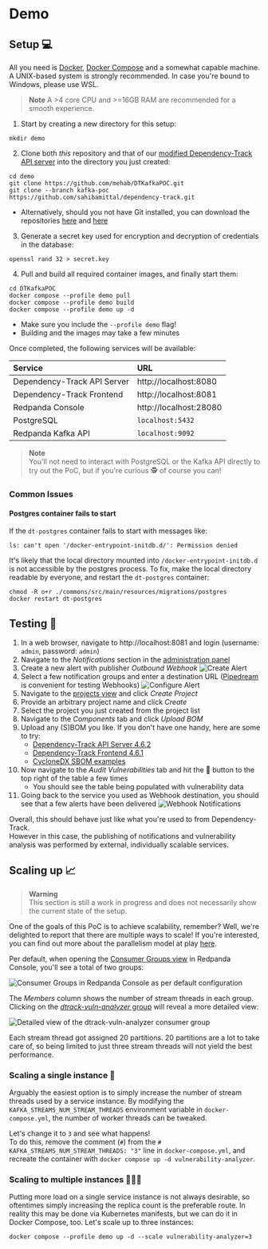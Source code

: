 # Demo

## Setup 💻

All you need is [Docker], [Docker Compose] and a somewhat capable machine.  
A UNIX-based system is strongly recommended. In case you're bound to Windows, please use WSL.

> **Note**
> A >4 core CPU and >=16GB RAM are recommended for a smooth experience.

1. Start by creating a new directory for this setup:
```shell
mkdir demo
```
2. Clone both *this* repository and that of our [modified Dependency-Track API server] into the directory you just created:
```shell
cd demo
git clone https://github.com/mehab/DTKafkaPOC.git
git clone --branch kafka-poc https://github.com/sahibamittal/dependency-track.git
```
  * Alternatively, should you not have Git installed, you can download the repositories [here](https://github.com/mehab/DTKafkaPOC/archive/refs/heads/main.zip)
    and [here](https://github.com/sahibamittal/dependency-track/archive/refs/heads/kafka-poc.zip)
3. Generate a secret key used for encryption and decryption of credentials in the database:
```shell
openssl rand 32 > secret.key
```
4. Pull and build all required container images, and finally start them:
```shell
cd DTKafkaPOC
docker compose --profile demo pull
docker compose --profile demo build
docker compose --profile demo up -d
```
  * Make sure you include the `--profile demo` flag!
  * Building and the images may take a few minutes

Once completed, the following services will be available:

| Service                     | URL                    |
|:----------------------------|:-----------------------|
| Dependency-Track API Server | http://localhost:8080  |
| Dependency-Track Frontend   | http://localhost:8081  |
| Redpanda Console            | http://localhost:28080 |
| PostgreSQL                  | `localhost:5432`       |
| Redpanda Kafka API          | `localhost:9092`       |

> **Note**  
> You'll not need to interact with PostgreSQL or the Kafka API directly to try out the PoC,
> but if you're curious 🕵️ of course you can!

### Common Issues

#### Postgres container fails to start

If the `dt-postgres` container fails to start with messages like:

```
ls: can't open '/docker-entrypoint-initdb.d/': Permission denied
```

It's likely that the local directory mounted into `/docker-entrypoint-initdb.d` is not accessible by the postgres process.
To fix, make the local directory readable by everyone, and restart the `dt-postgres` container:

```shell
chmod -R o+r ./commons/src/main/resources/migrations/postgres
docker restart dt-postgres
```

## Testing 🤞

1. In a web browser, navigate to http://localhost:8081 and login (username: `admin`, password: `admin`)
2. Navigate to the *Notifications* section in the [administration panel](http://localhost:8081/admin)
3. Create a new alert with publisher *Outbound Webhook*
![Create Alert](.github/images/demo_dtrack_create-alert.png)
4. Select a few notification groups and enter a destination URL ([Pipedream](https://pipedream.com/) is convenient for testing Webhooks)
![Configure Alert](.github/images/demo_dtrack_configure-alert.png)
5. Navigate to the [projects view](http://localhost:8081/projects) and click *Create Project*
6. Provide an arbitrary project name and click *Create*
7. Select the project you just created from the project list
8. Navigate to the *Components* tab and click *Upload BOM*
9. Upload any (S)BOM you like. If you don't have one handy, here are some to try:
    * [Dependency-Track API Server 4.6.2](https://github.com/DependencyTrack/dependency-track/releases/download/4.6.2/bom.json)
    * [Dependency-Track Frontend 4.6.1](https://github.com/DependencyTrack/frontend/releases/download/4.6.1/bom.json)
    * [CycloneDX SBOM examples](https://github.com/CycloneDX/bom-examples/tree/master/SBOM)
10. Now navigate to the *Audit Vulnerabilities* tab and hit the 🔄 button to the top right of the table a few times
    * You should see the table being populated with vulnerability data
11. Going back to the service you used as Webhook destination, you should see that a few alerts have been delivered
![Webhook Notifications](.github/images/demo_webhook_notifications.png)

Overall, this should behave just like what you're used to from Dependency-Track.  
However in this case, the publishing of notifications and vulnerability analysis was performed by external, 
individually scalable services.

## Scaling up 📈

> **Warning**  
> This section is still a work in progress and does not necessarily show
> the current state of the setup.

One of the goals of this PoC is to achieve scalability, remember? Well, we're delighted to report
that there are multiple ways to scale! If you're interested, you can find out more about the parallelism model 
at play [here](https://docs.confluent.io/platform/current/streams/architecture.html#parallelism-model).

Per default, when opening the [Consumer Groups view](http://localhost:28080/groups) in Redpanda Console, 
you'll see a total of two groups:

![Consumer Groups in Redpanda Console as per default configuration](.github/images/demo_redpanda-console_consumer-groups_default.png)

The *Members* column shows the number of stream threads in each group.  
Clicking on the [*dtrack-vuln-analyzer* group](http://localhost:28080/groups/dtrack-vuln-analyzer) will reveal a more detailed view:

![Detailed view of the dtrack-vuln-analyzer consumer group](.github/images/demo_redpanda-console_consumer-groups_default-detailed.png)

Each stream thread got assigned 20 partitions. 20 partitions are a lot to take care of, so being limited to just three
stream threads will not yield the best performance.

### Scaling a single instance 🚀

Arguably the easiest option is to simply increase the number of stream threads used by a service instance.
By modifying the `KAFKA_STREAMS_NUM_STREAM_THREADS` environment variable in `docker-compose.yml`, the number of worker
threads can be tweaked.

Let's change it to `3` and see what happens!  
To do this, remove the comment (`#`) from the `# KAFKA_STREAMS_NUM_STREAM_THREADS: "3"` line in `docker-compose.yml`,
and recreate the container with `docker compose up -d vulnerability-analyzer`.

### Scaling to multiple instances 🚀🚀🚀

Putting more load on a single service instance is not always desirable, so oftentimes simply increasing the replica 
count is the preferable route. In reality this may be done via Kubernetes manifests, but we can do it in Docker Compose, too.
Let's scale up to three instances:

```shell
docker compose --profile demo up -d --scale vulnerability-analyzer=3
```

[Docker]: https://docs.docker.com/engine/
[Docker Compose]: https://docs.docker.com/compose/install/
[modified Dependency-Track API server]: https://github.com/sahibamittal/dependency-track